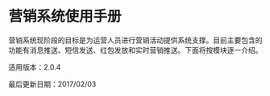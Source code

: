 # 营销系统使用手册

营销系统现阶段的目标是为运营人员进行营销活动提供系统支撑。目前主要包含的功能有消息推送、短信发送、红包发放和实时营销推送。下面将按模块逐一介绍。

适用版本：2.0.4 

最后更新日期：2017/02/03